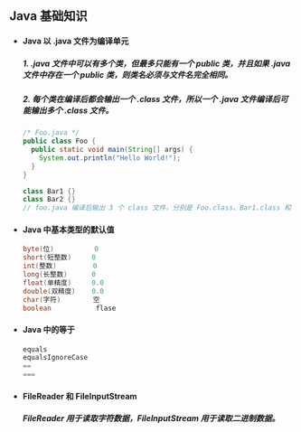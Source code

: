 ## Java 基础知识

- #### Java 以 .java 文件为编译单元
  ##### 1. .java 文件中可以有多个类，但最多只能有一个 public 类，并且如果 .java 文件中存在一个 public 类，则类名必须与文件名完全相同。
  ##### 2. 每个类在编译后都会输出一个 .class 文件，所以一个 .java 文件编译后可能输出多个 .class 文件。
  ```java
  /* Foo.java */
  public class Foo {
    public static void main(String[] args) {
      System.out.println("Hello World!");
    }
  }

  class Bar1 {}
  class Bar2 {}
  // foo.java 编译后输出 3 个 class 文件，分别是 Foo.class、Bar1.class 和 Bar2.class
  ```


- #### Java 中基本类型的默认值
  ```java
  byte(位)          0
  short(短整数)     0
  int(整数)         0
  long(长整数)      0
  float(单精度)     0.0
  double(双精度)    0.0
  char(字符)        空
  boolean           flase
  ```


- #### Java 中的等于
  ```Java
  equals
  equalsIgnoreCase
  ==
  ===
  ```




- #### FileReader 和 FileInputStream
  ##### FileReader 用于读取字符数据，FileInputStream 用于读取二进制数据。
